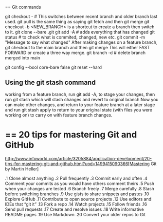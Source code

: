 == Git commands

git checkout - # This switches between recent branch and older branch last used. 
git pull is the same thing as saying git fetch and then git merge
git checkout -b <NEW_BRANCH> is a shortcut to create a branch then switch to it.
git clone --bare <repo> .git
git add -A # adds everything that has changed
git status # to check what is commited, changed, new etc.
git commit -m "Message to say what changed"
After making changes on a feature branch, git checkout to the main branch and then git merge <feature branch>
This will either FAST FORWARD or create a three way merge.
git branch -d <feature branch> # delete branch merged into main


git config --bool core-bare false
git reset --hard

Using the git stash command
---------------------------
working from a feature branch, run git add -A, to stage your changes, then run git stash which will stash changes and revert to original branch
Now you can make other changes, and return to your feature branch at a later stage and run git stash apply to return to your original state (with files
you were working on) to carry on with feature branch changes.

== 20 tips for mastering Git and GitHub
====================================

http://www.infoworld.com/article/3205884/application-development/20-tips-for-mastering-git-and-github.html?upd=1499415090366[Mastering Git by Martin Heller]


.1 Clone almost anything
.2 Pull frequently
.3 Commit early and often
.4 Comment your commits as you would have others comment theirs
.5 Push when your changes are tested
.6 Branch freely
.7 Merge carefully
.8 Stash before switching branches
.9 Use gists to share snippets and pastes
.10 Explore GitHub
.11 Contribute to open source projects
.12 Use editors and IDEs that “git it”
.13 Fork a repo
.14 Watch projects
.15 Follow friends
.16 Send pull requests
.17 Create and resolve issues
.18 Write informative README pages
.19 Use Markdown
.20 Convert your older repos to Git

